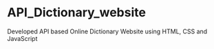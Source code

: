 # API_Dictionary_website
Developed API based Online Dictionary Website using HTML, CSS and JavaScript
